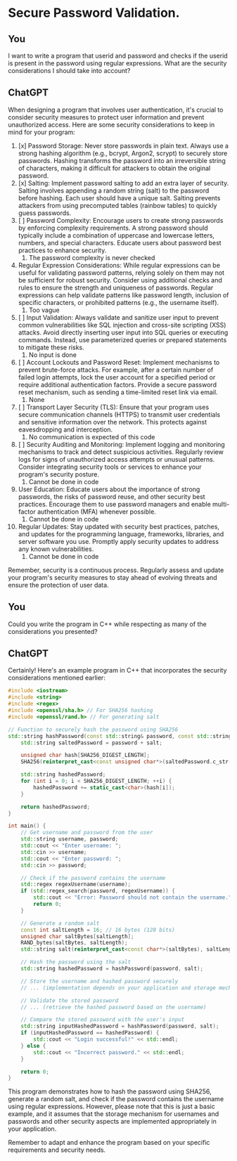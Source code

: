# Secure Password Validation.

## You
I want to write a program that userid and password and checks if the userid is present in the password using regular expressions. What are the security considerations I should take into account? 

## ChatGPT
When designing a program that involves user authentication, it's crucial to consider security measures to protect user information and prevent unauthorized access. Here are some security considerations to keep in mind for your program:

1. [x] Password Storage: Never store passwords in plain text. Always use a strong hashing algorithm (e.g., bcrypt, Argon2, scrypt) to securely store passwords. Hashing transforms the password into an irreversible string of characters, making it difficult for attackers to obtain the original password.
2. [x] Salting: Implement password salting to add an extra layer of security. Salting involves appending a random string (salt) to the password before hashing. Each user should have a unique salt. Salting prevents attackers from using precomputed tables (rainbow tables) to quickly guess passwords.
3. [ ] Password Complexity: Encourage users to create strong passwords by enforcing complexity requirements. A strong password should typically include a combination of uppercase and lowercase letters, numbers, and special characters. Educate users about password best practices to enhance security.
   1. The password complexity is never checked
4. Regular Expression Considerations: While regular expressions can be useful for validating password patterns, relying solely on them may not be sufficient for robust security. Consider using additional checks and rules to ensure the strength and uniqueness of passwords. Regular expressions can help validate patterns like password length, inclusion of specific characters, or prohibited patterns (e.g., the username itself).
   1. Too vague
5. [ ] Input Validation: Always validate and sanitize user input to prevent common vulnerabilities like SQL injection and cross-site scripting (XSS) attacks. Avoid directly inserting user input into SQL queries or executing commands. Instead, use parameterized queries or prepared statements to mitigate these risks.
   1. No input is done
6. [ ] Account Lockouts and Password Reset: Implement mechanisms to prevent brute-force attacks. For example, after a certain number of failed login attempts, lock the user account for a specified period or require additional authentication factors. Provide a secure password reset mechanism, such as sending a time-limited reset link via email.
   1. None
7. [ ] Transport Layer Security (TLS): Ensure that your program uses secure communication channels (HTTPS) to transmit user credentials and sensitive information over the network. This protects against eavesdropping and interception.
   1. No communication is expected of this code
8. [ ] Security Auditing and Monitoring: Implement logging and monitoring mechanisms to track and detect suspicious activities. Regularly review logs for signs of unauthorized access attempts or unusual patterns. Consider integrating security tools or services to enhance your program's security posture.
   1. Cannot be done in code
9.  User Education: Educate users about the importance of strong passwords, the risks of password reuse, and other security best practices. Encourage them to use password managers and enable multi-factor authentication (MFA) whenever possible.
    1. Cannot be done in code
10. Regular Updates: Stay updated with security best practices, patches, and updates for the programming language, frameworks, libraries, and server software you use. Promptly apply security updates to address any known vulnerabilities.
    1.  Cannot be done in code

Remember, security is a continuous process. Regularly assess and update your program's security measures to stay ahead of evolving threats and ensure the protection of user data.

## You
Could you write the program in C++ while respecting as many of the considerations you presented?

## ChatGPT
Certainly! Here's an example program in C++ that incorporates the security considerations mentioned earlier:

```cpp
#include <iostream>
#include <string>
#include <regex>
#include <openssl/sha.h> // For SHA256 hashing
#include <openssl/rand.h> // For generating salt

// Function to securely hash the password using SHA256
std::string hashPassword(const std::string& password, const std::string& salt) {
    std::string saltedPassword = password + salt;

    unsigned char hash[SHA256_DIGEST_LENGTH];
    SHA256(reinterpret_cast<const unsigned char*>(saltedPassword.c_str()), saltedPassword.length(), hash);

    std::string hashedPassword;
    for (int i = 0; i < SHA256_DIGEST_LENGTH; ++i) {
        hashedPassword += static_cast<char>(hash[i]);
    }

    return hashedPassword;
}

int main() {
    // Get username and password from the user
    std::string username, password;
    std::cout << "Enter username: ";
    std::cin >> username;
    std::cout << "Enter password: ";
    std::cin >> password;

    // Check if the password contains the username
    std::regex regexUsername(username);
    if (std::regex_search(password, regexUsername)) {
        std::cout << "Error: Password should not contain the username." << std::endl;
        return 0;
    }

    // Generate a random salt
    const int saltLength = 16; // 16 bytes (128 bits)
    unsigned char saltBytes[saltLength];
    RAND_bytes(saltBytes, saltLength);
    std::string salt(reinterpret_cast<const char*>(saltBytes), saltLength);

    // Hash the password using the salt
    std::string hashedPassword = hashPassword(password, salt);

    // Store the username and hashed password securely
    // ... (implementation depends on your application and storage mechanism)

    // Validate the stored password
    // ... (retrieve the hashed password based on the username)

    // Compare the stored password with the user's input
    std::string inputHashedPassword = hashPassword(password, salt);
    if (inputHashedPassword == hashedPassword) {
        std::cout << "Login successful!" << std::endl;
    } else {
        std::cout << "Incorrect password." << std::endl;
    }

    return 0;
}

```

This program demonstrates how to hash the password using SHA256, generate a random salt, and check if the password contains the username using regular expressions. However, please note that this is just a basic example, and it assumes that the storage mechanism for usernames and passwords and other security aspects are implemented appropriately in your application.

Remember to adapt and enhance the program based on your specific requirements and security needs.

